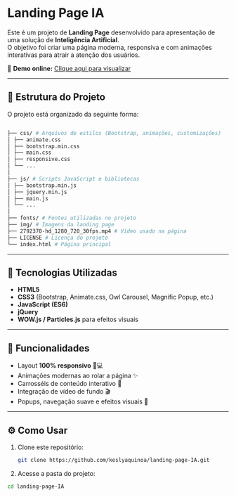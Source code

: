 # Landing Page IA

Este é um projeto de **Landing Page** desenvolvido para apresentação de uma solução de **Inteligência Artificial**.  
O objetivo foi criar uma página moderna, responsiva e com animações interativas para atrair a atenção dos usuários.

🔗 **Demo online:** [Clique aqui para visualizar](https://keslyaquinoa.github.io/landing-page-IA/)

---

## 📂 Estrutura do Projeto

O projeto está organizado da seguinte forma:
```bash

├── css/ # Arquivos de estilos (Bootstrap, animações, customizações)
│ ├── animate.css
│ ├── bootstrap.min.css
│ ├── main.css
│ ├── responsive.css
│ └── ...
│
├── js/ # Scripts JavaScript e bibliotecas
│ ├── bootstrap.min.js
│ ├── jquery.min.js
│ ├── main.js
│ └── ...
│
├── fonts/ # Fontes utilizadas no projeto
├── img/ # Imagens da landing page
├── 2792370-hd_1280_720_30fps.mp4 # Vídeo usado na página
├── LICENSE # Licença do projeto
└── index.html # Página principal

```
---

## 🚀 Tecnologias Utilizadas

- **HTML5**  
- **CSS3** (Bootstrap, Animate.css, Owl Carousel, Magnific Popup, etc.)  
- **JavaScript (ES6)**  
- **jQuery**  
- **WOW.js / Particles.js** para efeitos visuais  

---

## 🎨 Funcionalidades

- Layout **100% responsivo** 📱💻  
- Animações modernas ao rolar a página ✨  
- Carrosséis de conteúdo interativo 🎠  
- Integração de vídeo de fundo 🎬  
- Popups, navegação suave e efeitos visuais 🔮  

---

## ⚙️ Como Usar

1. Clone este repositório:
   ```bash
   git clone https://github.com/keslyaquinoa/landing-page-IA.git

2. Acesse a pasta do projeto:
  ```bash
 cd landing-page-IA

